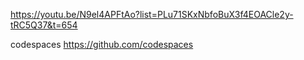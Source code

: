 https://youtu.be/N9el4APFtAo?list=PLu71SKxNbfoBuX3f4EOACle2y-tRC5Q37&t=654

codespaces
https://github.com/codespaces